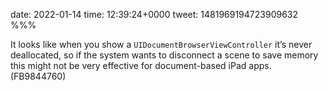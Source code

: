 date: 2022-01-14
time: 12:39:24+0000
tweet: 1481969194723909632
%%%

It looks like when you show a `UIDocumentBrowserViewController` it’s never deallocated, so if the system wants to disconnect a scene to save memory this might not be very effective for document-based iPad apps. (FB9844760)
